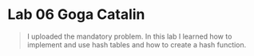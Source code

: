 # Lab 06 Goga Catalin

> I uploaded the mandatory problem.
> In this lab I learned how to implement and use hash tables and how to create a hash function.


